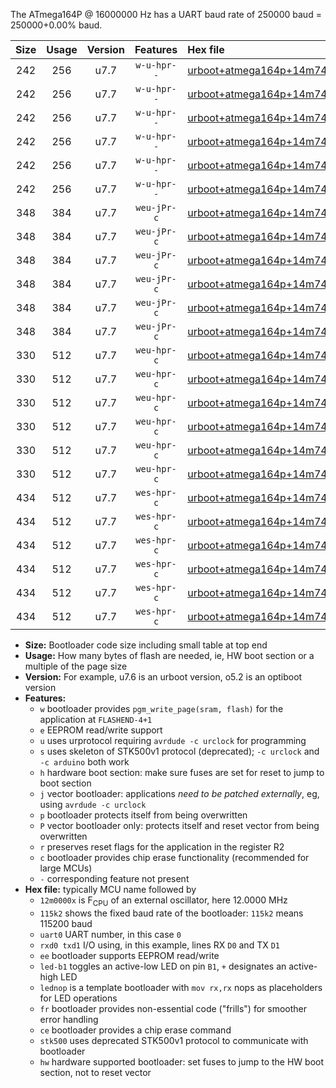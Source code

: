 The ATmega164P @ 16000000 Hz has a UART baud rate of 250000 baud = 250000+0.00% baud.

|Size|Usage|Version|Features|Hex file|
|:-:|:-:|:-:|:-:|:--|
|242|256|u7.7|`w-u-hpr--`|[urboot+atmega164p+14m7456x++230k4_uart0_rxd0_txd1_led+b0_fr_hw.hex](https://raw.githubusercontent.com/stefanrueger/urboot.hex/main/mcus/atmega164p/external_oscillator/fcpu+14m7456_Hz/br++230k4_bps/urboot+atmega164p+14m7456x++230k4_uart0_rxd0_txd1_led+b0_fr_hw.hex)|
|242|256|u7.7|`w-u-hpr--`|[urboot+atmega164p+14m7456x++230k4_uart0_rxd0_txd1_led+b7_fr_hw.hex](https://raw.githubusercontent.com/stefanrueger/urboot.hex/main/mcus/atmega164p/external_oscillator/fcpu+14m7456_Hz/br++230k4_bps/urboot+atmega164p+14m7456x++230k4_uart0_rxd0_txd1_led+b7_fr_hw.hex)|
|242|256|u7.7|`w-u-hpr--`|[urboot+atmega164p+14m7456x++230k4_uart0_rxd0_txd1_lednop_fr_hw.hex](https://raw.githubusercontent.com/stefanrueger/urboot.hex/main/mcus/atmega164p/external_oscillator/fcpu+14m7456_Hz/br++230k4_bps/urboot+atmega164p+14m7456x++230k4_uart0_rxd0_txd1_lednop_fr_hw.hex)|
|242|256|u7.7|`w-u-hpr--`|[urboot+atmega164p+14m7456x++230k4_uart1_rxd2_txd3_led+b0_fr_hw.hex](https://raw.githubusercontent.com/stefanrueger/urboot.hex/main/mcus/atmega164p/external_oscillator/fcpu+14m7456_Hz/br++230k4_bps/urboot+atmega164p+14m7456x++230k4_uart1_rxd2_txd3_led+b0_fr_hw.hex)|
|242|256|u7.7|`w-u-hpr--`|[urboot+atmega164p+14m7456x++230k4_uart1_rxd2_txd3_led+b7_fr_hw.hex](https://raw.githubusercontent.com/stefanrueger/urboot.hex/main/mcus/atmega164p/external_oscillator/fcpu+14m7456_Hz/br++230k4_bps/urboot+atmega164p+14m7456x++230k4_uart1_rxd2_txd3_led+b7_fr_hw.hex)|
|242|256|u7.7|`w-u-hpr--`|[urboot+atmega164p+14m7456x++230k4_uart1_rxd2_txd3_lednop_fr_hw.hex](https://raw.githubusercontent.com/stefanrueger/urboot.hex/main/mcus/atmega164p/external_oscillator/fcpu+14m7456_Hz/br++230k4_bps/urboot+atmega164p+14m7456x++230k4_uart1_rxd2_txd3_lednop_fr_hw.hex)|
|348|384|u7.7|`weu-jPr-c`|[urboot+atmega164p+14m7456x++230k4_uart0_rxd0_txd1_ee_led+b0_fr_ce.hex](https://raw.githubusercontent.com/stefanrueger/urboot.hex/main/mcus/atmega164p/external_oscillator/fcpu+14m7456_Hz/br++230k4_bps/urboot+atmega164p+14m7456x++230k4_uart0_rxd0_txd1_ee_led+b0_fr_ce.hex)|
|348|384|u7.7|`weu-jPr-c`|[urboot+atmega164p+14m7456x++230k4_uart0_rxd0_txd1_ee_led+b7_fr_ce.hex](https://raw.githubusercontent.com/stefanrueger/urboot.hex/main/mcus/atmega164p/external_oscillator/fcpu+14m7456_Hz/br++230k4_bps/urboot+atmega164p+14m7456x++230k4_uart0_rxd0_txd1_ee_led+b7_fr_ce.hex)|
|348|384|u7.7|`weu-jPr-c`|[urboot+atmega164p+14m7456x++230k4_uart0_rxd0_txd1_ee_lednop_fr_ce.hex](https://raw.githubusercontent.com/stefanrueger/urboot.hex/main/mcus/atmega164p/external_oscillator/fcpu+14m7456_Hz/br++230k4_bps/urboot+atmega164p+14m7456x++230k4_uart0_rxd0_txd1_ee_lednop_fr_ce.hex)|
|348|384|u7.7|`weu-jPr-c`|[urboot+atmega164p+14m7456x++230k4_uart1_rxd2_txd3_ee_led+b0_fr_ce.hex](https://raw.githubusercontent.com/stefanrueger/urboot.hex/main/mcus/atmega164p/external_oscillator/fcpu+14m7456_Hz/br++230k4_bps/urboot+atmega164p+14m7456x++230k4_uart1_rxd2_txd3_ee_led+b0_fr_ce.hex)|
|348|384|u7.7|`weu-jPr-c`|[urboot+atmega164p+14m7456x++230k4_uart1_rxd2_txd3_ee_led+b7_fr_ce.hex](https://raw.githubusercontent.com/stefanrueger/urboot.hex/main/mcus/atmega164p/external_oscillator/fcpu+14m7456_Hz/br++230k4_bps/urboot+atmega164p+14m7456x++230k4_uart1_rxd2_txd3_ee_led+b7_fr_ce.hex)|
|348|384|u7.7|`weu-jPr-c`|[urboot+atmega164p+14m7456x++230k4_uart1_rxd2_txd3_ee_lednop_fr_ce.hex](https://raw.githubusercontent.com/stefanrueger/urboot.hex/main/mcus/atmega164p/external_oscillator/fcpu+14m7456_Hz/br++230k4_bps/urboot+atmega164p+14m7456x++230k4_uart1_rxd2_txd3_ee_lednop_fr_ce.hex)|
|330|512|u7.7|`weu-hpr-c`|[urboot+atmega164p+14m7456x++230k4_uart0_rxd0_txd1_ee_led+b0_fr_ce_hw.hex](https://raw.githubusercontent.com/stefanrueger/urboot.hex/main/mcus/atmega164p/external_oscillator/fcpu+14m7456_Hz/br++230k4_bps/urboot+atmega164p+14m7456x++230k4_uart0_rxd0_txd1_ee_led+b0_fr_ce_hw.hex)|
|330|512|u7.7|`weu-hpr-c`|[urboot+atmega164p+14m7456x++230k4_uart0_rxd0_txd1_ee_led+b7_fr_ce_hw.hex](https://raw.githubusercontent.com/stefanrueger/urboot.hex/main/mcus/atmega164p/external_oscillator/fcpu+14m7456_Hz/br++230k4_bps/urboot+atmega164p+14m7456x++230k4_uart0_rxd0_txd1_ee_led+b7_fr_ce_hw.hex)|
|330|512|u7.7|`weu-hpr-c`|[urboot+atmega164p+14m7456x++230k4_uart0_rxd0_txd1_ee_lednop_fr_ce_hw.hex](https://raw.githubusercontent.com/stefanrueger/urboot.hex/main/mcus/atmega164p/external_oscillator/fcpu+14m7456_Hz/br++230k4_bps/urboot+atmega164p+14m7456x++230k4_uart0_rxd0_txd1_ee_lednop_fr_ce_hw.hex)|
|330|512|u7.7|`weu-hpr-c`|[urboot+atmega164p+14m7456x++230k4_uart1_rxd2_txd3_ee_led+b0_fr_ce_hw.hex](https://raw.githubusercontent.com/stefanrueger/urboot.hex/main/mcus/atmega164p/external_oscillator/fcpu+14m7456_Hz/br++230k4_bps/urboot+atmega164p+14m7456x++230k4_uart1_rxd2_txd3_ee_led+b0_fr_ce_hw.hex)|
|330|512|u7.7|`weu-hpr-c`|[urboot+atmega164p+14m7456x++230k4_uart1_rxd2_txd3_ee_led+b7_fr_ce_hw.hex](https://raw.githubusercontent.com/stefanrueger/urboot.hex/main/mcus/atmega164p/external_oscillator/fcpu+14m7456_Hz/br++230k4_bps/urboot+atmega164p+14m7456x++230k4_uart1_rxd2_txd3_ee_led+b7_fr_ce_hw.hex)|
|330|512|u7.7|`weu-hpr-c`|[urboot+atmega164p+14m7456x++230k4_uart1_rxd2_txd3_ee_lednop_fr_ce_hw.hex](https://raw.githubusercontent.com/stefanrueger/urboot.hex/main/mcus/atmega164p/external_oscillator/fcpu+14m7456_Hz/br++230k4_bps/urboot+atmega164p+14m7456x++230k4_uart1_rxd2_txd3_ee_lednop_fr_ce_hw.hex)|
|434|512|u7.7|`wes-hpr-c`|[urboot+atmega164p+14m7456x++230k4_uart0_rxd0_txd1_ee_led+b0_fr_ce_stk500_hw.hex](https://raw.githubusercontent.com/stefanrueger/urboot.hex/main/mcus/atmega164p/external_oscillator/fcpu+14m7456_Hz/br++230k4_bps/urboot+atmega164p+14m7456x++230k4_uart0_rxd0_txd1_ee_led+b0_fr_ce_stk500_hw.hex)|
|434|512|u7.7|`wes-hpr-c`|[urboot+atmega164p+14m7456x++230k4_uart0_rxd0_txd1_ee_led+b7_fr_ce_stk500_hw.hex](https://raw.githubusercontent.com/stefanrueger/urboot.hex/main/mcus/atmega164p/external_oscillator/fcpu+14m7456_Hz/br++230k4_bps/urboot+atmega164p+14m7456x++230k4_uart0_rxd0_txd1_ee_led+b7_fr_ce_stk500_hw.hex)|
|434|512|u7.7|`wes-hpr-c`|[urboot+atmega164p+14m7456x++230k4_uart0_rxd0_txd1_ee_lednop_fr_ce_stk500_hw.hex](https://raw.githubusercontent.com/stefanrueger/urboot.hex/main/mcus/atmega164p/external_oscillator/fcpu+14m7456_Hz/br++230k4_bps/urboot+atmega164p+14m7456x++230k4_uart0_rxd0_txd1_ee_lednop_fr_ce_stk500_hw.hex)|
|434|512|u7.7|`wes-hpr-c`|[urboot+atmega164p+14m7456x++230k4_uart1_rxd2_txd3_ee_led+b0_fr_ce_stk500_hw.hex](https://raw.githubusercontent.com/stefanrueger/urboot.hex/main/mcus/atmega164p/external_oscillator/fcpu+14m7456_Hz/br++230k4_bps/urboot+atmega164p+14m7456x++230k4_uart1_rxd2_txd3_ee_led+b0_fr_ce_stk500_hw.hex)|
|434|512|u7.7|`wes-hpr-c`|[urboot+atmega164p+14m7456x++230k4_uart1_rxd2_txd3_ee_led+b7_fr_ce_stk500_hw.hex](https://raw.githubusercontent.com/stefanrueger/urboot.hex/main/mcus/atmega164p/external_oscillator/fcpu+14m7456_Hz/br++230k4_bps/urboot+atmega164p+14m7456x++230k4_uart1_rxd2_txd3_ee_led+b7_fr_ce_stk500_hw.hex)|
|434|512|u7.7|`wes-hpr-c`|[urboot+atmega164p+14m7456x++230k4_uart1_rxd2_txd3_ee_lednop_fr_ce_stk500_hw.hex](https://raw.githubusercontent.com/stefanrueger/urboot.hex/main/mcus/atmega164p/external_oscillator/fcpu+14m7456_Hz/br++230k4_bps/urboot+atmega164p+14m7456x++230k4_uart1_rxd2_txd3_ee_lednop_fr_ce_stk500_hw.hex)|

- **Size:** Bootloader code size including small table at top end
- **Usage:** How many bytes of flash are needed, ie, HW boot section or a multiple of the page size
- **Version:** For example, u7.6 is an urboot version, o5.2 is an optiboot version
- **Features:**
  + `w` bootloader provides `pgm_write_page(sram, flash)` for the application at `FLASHEND-4+1`
  + `e` EEPROM read/write support
  + `u` uses urprotocol requiring `avrdude -c urclock` for programming
  + `s` uses skeleton of STK500v1 protocol (deprecated); `-c urclock` and `-c arduino` both work
  + `h` hardware boot section: make sure fuses are set for reset to jump to boot section
  + `j` vector bootloader: applications *need to be patched externally*, eg, using `avrdude -c urclock`
  + `p` bootloader protects itself from being overwritten
  + `P` vector bootloader only: protects itself and reset vector from being overwritten
  + `r` preserves reset flags for the application in the register R2
  + `c` bootloader provides chip erase functionality (recommended for large MCUs)
  + `-` corresponding feature not present
- **Hex file:** typically MCU name followed by
  + `12m0000x` is F<sub>CPU</sub> of an external oscillator, here 12.0000 MHz
  + `115k2` shows the fixed baud rate of the bootloader: `115k2` means 115200 baud
  + `uart0` UART number, in this case `0`
  + `rxd0 txd1` I/O using, in this example, lines RX `D0` and TX `D1`
  + `ee` bootloader supports EEPROM read/write
  + `led-b1` toggles an active-low LED on pin `B1`, `+` designates an active-high LED
  + `lednop` is a template bootloader with `mov rx,rx` nops as placeholders for LED operations
  + `fr` bootloader provides non-essential code ("frills") for smoother error handling
  + `ce` bootloader provides a chip erase command
  + `stk500` uses deprecated STK500v1 protocol to communicate with bootloader
  + `hw` hardware supported bootloader: set fuses to jump to the HW boot section, not to reset vector
